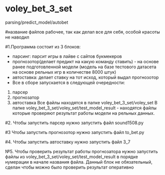 # voley_bet_3_set
parsing/predict_model/autobet

#название файлов рабочее, так как делал все для себя, особой красоты не наводил 


#1.Программа состоит из 3 блоков: 
- парсинг: парсит игры в лайве с сайтов букмекеров 
- прогнозотор(делает предикт на какую команду ставить) - на основе ранее подготовленной модели (модель на базе тестового датасета на основе рельных игр в количестве 8000 штук)
- автоставка: делает ставку на тот исход, который выдал прогнозотор
- Все в сборе запускается в следующей очередности: 
1) парсер
2) прогнозатор
3) автоставка 
Все файлы находятся в папке voley_bet_3_set/voley_set
В папке voley_bet_3_set/voley_set/test_model_result  - находятся файлы которые проверяют результат работы модели на рельных данных.

#2. Чтобы запустить парсер нужно запустить файл sound1508.py

#3 Чтобы запустить прогнозотор нужно запустить файл to_bet.py

#4. Чтобы запустить автоставку нужно запустить файл 3_7

№5. Чтобы проверить результат работы прогнозатора нужно запустить файлы из voley_bet_3_set/voley_set/test_model_result в порядке нумерации в начале названия файла. Данный блок не обязательный, сделан чтобы можно было проверить результат оперативно

